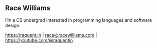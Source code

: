 ## Race Williams

I’m a CS undergrad interested in programming languages and software design.

https://raquent.in | race@racewilliams.com | https://youtube.com/@raquentin
